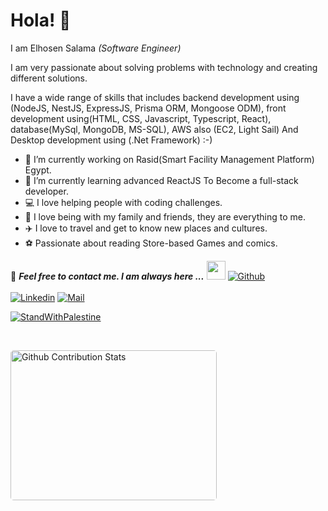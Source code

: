 # Hola! 👋

I am Elhosen Salama _(Software Engineer)_

I am very passionate about solving problems with technology and creating different solutions.

I have a wide range of skills that includes backend development using (NodeJS, NestJS, ExpressJS, Prisma ORM, Mongoose ODM), front development using(HTML, CSS, Javascript, Typescript, React), 
database(MySql, MongoDB, MS-SQL), AWS also (EC2, Light Sail) And Desktop development using (.Net Framework) :-)

- 🔭 I’m currently working on Rasid(Smart Facility Management Platform) Egypt.
- 🌱 I’m currently learning advanced ReactJS To Become a full-stack developer.
- 💻 I love helping people with coding challenges.
- 🏡 I love being with my family and friends, they are everything to me.
- ✈️ I love to travel and get to know new places and cultures.
- ⚽ Passionate about reading Store-based Games and comics.

📝 ***Feel free to contact me. I am always here ...*** <img src="https://media.giphy.com/media/WUlplcMpOCEmTGBtBW/giphy.gif" width="30">  [![Github](https://img.shields.io/github/followers/elhosensalama?label=Follow%20Me&style=social)](https://github.com/elhosensalama)
<br>
<br>
[![Linkedin](https://img.shields.io/badge/LinkedIn-elhosensalama-blue?logo=Linkedin&logoColor=blue&labelColor=black)](https://www.linkedin.com/in/elhosen-salama/)
[![Mail](https://img.shields.io/badge/Gmail-elhosensalamarashed@gmail.com-blue?logo=Gmail&logoColor=blue&labelColor=black)](mailto:elhosensalamarashed@gmail.com)


[![StandWithPalestine](https://raw.githubusercontent.com/Safouene1/support-palestine-banner/master/StandWithPalestine.svg)](https://techforpalestine.org/learn-more)

<!-- ✅  **GitHub Extra Pins**

[![ReadMe Card](https://github-readme-stats.vercel.app/api/pin/?username=ahmad-sawalqeh&repo=my_resume)](https://github.com/ahmad-sawalqeh/my_resume) -->

</br>
<p style="display: flex; justify-contect: space-between;">
<img style="border-radius: 5px; margin-bottom: 5px" alt="Github Contribution Stats" width="330px" height="240px" src="https://github-contribution-stats.vercel.app/api/?username=elhosensalama" />
</p>

<!--
**elhosensalama/elhosensalama** is a ✨ _special_ ✨ repository because its `README.md` (this file) appears on your GitHub profile.

Here are some ideas to get you started:

- 🔭 I’m currently working on ...
- 🌱 I’m currently learning ...
- 👯 I’m looking to collaborate on ...
- 🤔 I’m looking for help with ...
- 💬 Ask me about ...
- 📫 How to reach me: ...
- 😄 Pronouns: ...
- ⚡ Fun fact: ...
-->
